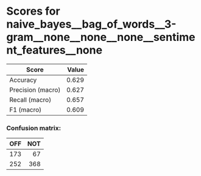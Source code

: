 # Scores for naive_bayes__bag_of_words__3-gram__none__none__none__sentiment_features__none
|      Score      |Value|
|-----------------|----:|
|Accuracy         |0.629|
|Precision (macro)|0.627|
|Recall (macro)   |0.657|
|F1 (macro)       |0.609|

### Confusion matrix:
|OFF|NOT|
|--:|--:|
|173| 67|
|252|368|
